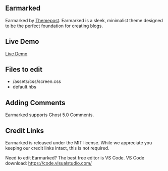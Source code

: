 ## Earmarked

Earmarked by [Themepost](http://themepost.dev).
Earmarked is a sleek, minimalist theme designed to be the perfect foundation for creating blogs.

## Live Demo
[Live Demo](https://themepost.dev/previews/earmarked)

## Files to edit

 * /assets/css/screen.css
 * default.hbs

## Adding Comments

Earmarked supports Ghost 5.0 Comments.

## Credit Links
Earmarked is released under the MIT license. While we appreciate you keeping our credit links intact, this is not required. 

Need to edit Earmarked? The best free editor is VS Code. VS Code download:
https://code.visualstudio.com/
